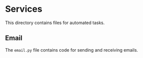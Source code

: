 # Services

This directory contains files for automated tasks.

## Email

The `email.py` file contains code for sending and receiving emails.
